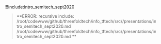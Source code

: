 !!!include:intro_semitech_sept2020
> **ERROR: recursive include: /root/codewww/github/threefoldtech/info_tftech/src//presentations/intro_semitech_sept2020.md
/root/codewww/github/threefoldtech/info_tftech/src//presentations/intro_semitech_sept2020.md **<BR>


